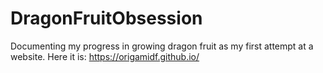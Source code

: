 # DragonFruitObsession
Documenting my progress in growing dragon fruit as my first attempt at a website. Here it is:
https://origamidf.github.io/
